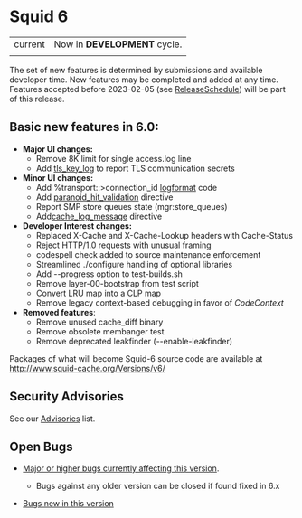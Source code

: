 # Squid 6

|       |                               |
| ----- | ----------------------------- |
| current | Now in **DEVELOPMENT** cycle. |
| | |

The set of new features is determined by submissions and available
developer time. New features may be completed and added at any time.
Features accepted before 2023-02-05 (see
[ReleaseSchedule](/ReleaseSchedule)) will be part of this release.

## Basic new features in 6.0:
  - **Major UI changes:**
      - Remove 8K limit for single access.log line
      - Add
        [tls_key_log](http://www.squid-cache.org/Doc/config/tls_key_log) to report TLS communication secrets
  - **Minor UI changes:**
      - Add %transport::>connection_id
        [logformat](http://www.squid-cache.org/Doc/config/logformat)
        code
      - Add
        [paranoid_hit_validation](http://www.squid-cache.org/Doc/config/paranoid_hit_validation)
        directive
      - Report SMP store queues state (mgr:store_queues)
      - Add[cache_log_message](http://www.squid-cache.org/Doc/config/cache_log_message)
        directive
  - **Developer Interest changes:**
      - Replaced X-Cache and X-Cache-Lookup headers with Cache-Status
      - Reject HTTP/1.0 requests with unusual framing
      - codespell check added to source maintenance enforcement
      - Streamlined ./configure handling of optional libraries
      - Add --progress option to test-builds.sh
      - Remove layer-00-bootstrap from test script
      - Convert LRU map into a CLP map
      - Remove legacy context-based debugging in favor of _CodeContext_
  - **Removed features**:
      - Remove unused cache_diff binary
      - Remove obsolete membanger test
      - Remove deprecated leakfinder (--enable-leakfinder)

Packages of what will become Squid-6 source code are available at
http://www.squid-cache.org/Versions/v6/

## Security Advisories

See our [Advisories](http://www.squid-cache.org/Advisories/) list.

## Open Bugs

  - [Major or higher bugs currently affecting this
    version](http://bugs.squid-cache.org/buglist.cgi?bug_id_type=anyexact&bug_severity=blocker&bug_severity=critical&bug_severity=major&bug_status=UNCONFIRMED&bug_status=NEW&bug_status=ASSIGNED&bug_status=REOPENED&chfieldto=Now&product=Squid&query_format=advanced&columnlist=bug_severity%2Cversion%2Cop_sys%2Cshort_desc&order=version%20DESC%2Cbug_severity%2Cbug_id&o2=equals&v2=unspecified&f1=version&o1=lessthaneq&v1=6).

      - Bugs against any older version can be closed if found fixed in
        6.x

<!-- end list -->

  - [Bugs new in this
    version](http://bugs.squid-cache.org/buglist.cgi?query_format=advanced&product=Squid&version=6&bug_status=UNCONFIRMED&bug_status=NEW&bug_status=ASSIGNED&bug_status=REOPENED&bug_severity=blocker&bug_severity=critical&bug_severity=major&bug_severity=normal&bug_severity=minor&emailtype1=substring&email1=&emailtype2=substring&email2=&bugidtype=include&columnlist=bug_severity%2Cversion%2Cop_sys%2Cshort_desc&list_id=917&order=version%20DESC%2Cbug_severity%2Cbug_id)
